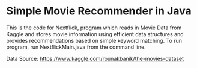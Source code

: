 # Simple Movie Recommender in Java
This is the code for Nextflick, program which reads in Movie Data from Kaggle and stores movie information using efficient data structures and provides recommendations based on simple keyword matching. To run program, run NextflickMain.java from the command line.

Data Source: https://www.kaggle.com/rounakbanik/the-movies-dataset
